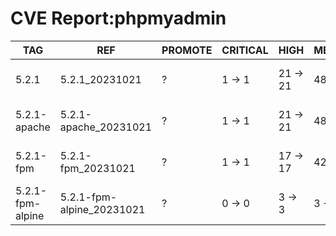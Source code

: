 # CVE Report:phpmyadmin
|       TAG        |            REF            | PROMOTE | CRITICAL |   HIGH   |  MEDIUM  |    LOW     | UNKNOWN |
|------------------|---------------------------|---------|----------|----------|----------|------------|---------|
| 5.2.1            | 5.2.1_20231021            | ?       | 1 -> 1   | 21 -> 21 | 48 -> 48 | 247 -> 247 | 5 -> 5  |
| 5.2.1-apache     | 5.2.1-apache_20231021     | ?       | 1 -> 1   | 21 -> 21 | 48 -> 48 | 247 -> 247 | 5 -> 5  |
| 5.2.1-fpm        | 5.2.1-fpm_20231021        | ?       | 1 -> 1   | 17 -> 17 | 42 -> 42 | 215 -> 215 | 1 -> 1  |
| 5.2.1-fpm-alpine | 5.2.1-fpm-alpine_20231021 | ?       | 0 -> 0   | 3 -> 3   | 3 -> 3   | 0 -> 0     | 0 -> 0  |
